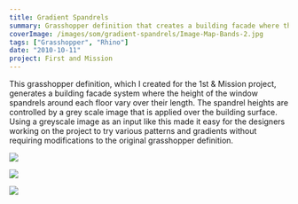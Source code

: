 ```yaml
---
title: Gradient Spandrels
summary: Grasshopper definition that creates a building facade where the height of the spandrels follow a provided gradient image
coverImage: /images/som/gradient-spandrels/Image-Map-Bands-2.jpg
tags: ["Grasshopper", "Rhino"]
date: "2010-10-11"
project: First and Mission
---
```


This grasshopper definition, which I created for the 1st & Mission project, generates a building facade system where the height of the window spandrels around each floor vary over their length. The spandrel heights are controlled by a grey scale image that is applied over the building surface. Using a greyscale image as an input like this made it easy for the designers working on the project to try various patterns and gradients without requiring modifications to the original grasshopper definition.

![](/images/som/gradient-spandrels/sample-7-zoom.png)

![](/images/som/gradient-spandrels/curvature-2.png)

![](/images/som/gradient-spandrels/render.jpg)
